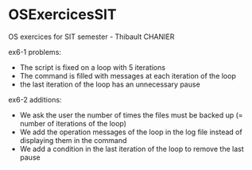 # OSExercicesSIT
OS exercices for SIT semester - Thibault CHANIER

ex6-1 problems:
- The script is fixed on a loop with 5 iterations
- The command is filled with messages at each iteration of the loop
- the last iteration of the loop has an unnecessary pause

ex6-2 additions:
- We ask the user the number of times the files must be backed up (= number of iterations of the loop)
- We add the operation messages of the loop in the log file instead of displaying them in the command
- We add a condition in the last iteration of the loop to remove the last pause
